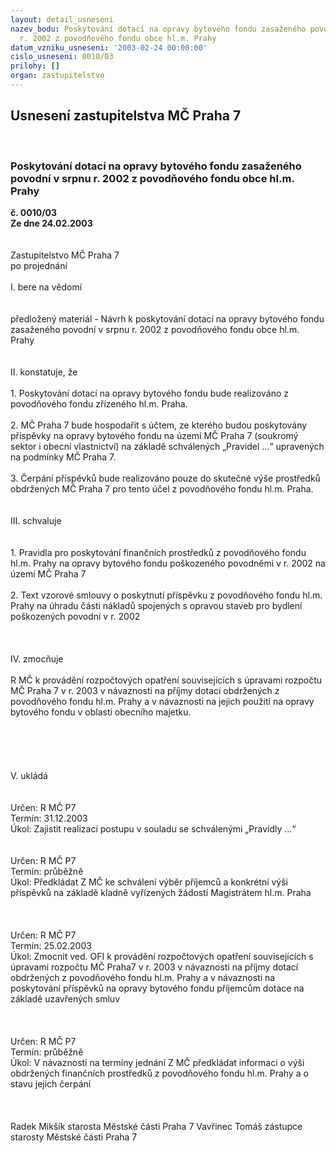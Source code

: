 ```yaml
---
layout: detail_usneseni
nazev_bodu: Poskytování dotací na opravy bytového fondu zasaženého povodní v srpnu
  r. 2002 z povodňového fondu obce hl.m. Prahy
datum_vzniku_usneseni: '2003-02-24 00:00:00'
cislo_usneseni: 0010/03
prilohy: []
organ: zastupitelstvo
---
```

<div id="ucUsn_pList" class="usn">
	<span><h2>Usnesení zastupitelstva MČ Praha 7 </h2>
<br></span><div class="standBody">
<span><h3>Poskytování dotací na opravy bytového fondu zasaženého povodní v srpnu r. 2002 z povodňového fondu obce hl.m. Prahy</h3></span><div class="center">
		<strong>č. 0010/03</strong><br>
	</div>
<div class="center">
		<strong>Ze dne 24.02.2003</strong><br><br>
	</div>
<br>Zastupitelstvo MČ Praha 7<br>po projednání<br><br>I.	bere na vědomí<br><br> <br>předložený materiál - Návrh k poskytování dotací na opravy bytového fondu zasaženého povodní v srpnu r. 2002 z povodňového fondu obce hl.m. Prahy<br><br><br>II.	konstatuje, že<br><br>1. Poskytování dotací  na opravy bytového fondu bude realizováno z povodňového fondu zřízeného hl.m. Praha.<br><br>2. MČ Praha 7 bude hospodařit s účtem, ze kterého budou poskytovány příspěvky na opravy bytového fondu na území MČ Praha 7 (soukromý sektor i obecní vlastnictví) na základě schválených „Pravidel ...“ upravených na podmínky MČ Praha 7.<br><br>3. Čerpání příspěvků bude realizováno pouze do skutečné výše prostředků obdržených MČ Praha 7 pro tento účel z povodňového fondu hl.m. Praha.<br><br><br>III.	schvaluje <br><br><br>1. Pravidla pro poskytování finančních prostředků z povodňového fondu hl.m. Prahy na opravy bytového fondu poškozeného povodněmi v r. 2002 na území MČ Praha 7<br><br>2. Text vzorové smlouvy o poskytnutí příspěvku z povodňového fondu hl.m. Prahy na úhradu části nákladů spojených s opravou staveb pro bydlení poškozených povodní v r. 2002<br><br><br><br>IV.	zmocňuje <br><br>R MČ k provádění rozpočtových opatření souvisejících s úpravami rozpočtu MČ Praha 7 v r. 2003 v návaznosti na příjmy dotací obdržených z povodňového fondu hl.m. Prahy a v návaznosti na jejich použití na opravy bytového fondu v oblasti obecního majetku.<br><br><br><br><br><br>V.	ukládá <br><br> <br>Určen:	R MČ P7<br>Termín: 31.12.2003<br>Úkol:	Zajistit realizaci postupu v souladu se schválenými „Pravidly ...“<br> <br>	 <br>Určen:	R MČ P7<br>Termín: průběžně<br>Úkol:	Předkládat Z MČ ke schválení výběr příjemců a konkrétní výši příspěvků na základě kladně vyřízených žádostí Magistrátem hl.m. Praha<br> <br><br> <br>Určen:	R MČ P7<br>Termín: 25.02.2003<br>Úkol:	Zmocnit ved. OFI k provádění rozpočtových opatření souvisejících s úpravami rozpočtu MČ Praha7 v r. 2003 v návaznosti na příjmy dotací obdržených z povodňového fondu hl.m. Prahy a v návaznosti na poskytování příspěvků na opravy bytového fondu příjemcům dotace na základě uzavřených smluv<br> <br><br> <br>Určen:	R MČ P7<br>Termín: průběžně<br>Úkol:	V návaznosti na termíny jednání Z MČ předkládat informaci o výši obdržených finančních prostředků z povodňového fondu hl.m. Prahy a o stavu jejich čerpání <br> <br> <br>	<br> Radek Mikšík starosta Městské části Praha 7	 Vavřinec Tomáš zástupce starosty Městské části Praha 7<br>	<br><br>
</div>
</div>